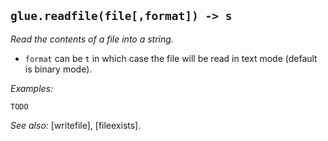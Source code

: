 ## `glue.readfile(file[,format]) -> s`

*Read the contents of a file into a string.*

  * `format` can be `t` in which case the file will be read in text mode (default is binary mode).

*Examples:*

~~~{.lua}
TODO
~~~

*See also:* [writefile], [fileexists].
